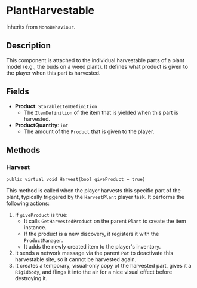 # PlantHarvestable

Inherits from `MonoBehaviour`.

## Description

This component is attached to the individual harvestable parts of a plant model (e.g., the buds on a weed plant). It defines what product is given to the player when this part is harvested.

## Fields

-   **Product**: `StorableItemDefinition`
    -   The `ItemDefinition` of the item that is yielded when this part is harvested.
-   **ProductQuantity**: `int`
    -   The amount of the `Product` that is given to the player.

## Methods

### Harvest
`public virtual void Harvest(bool giveProduct = true)`

This method is called when the player harvests this specific part of the plant, typically triggered by the `HarvestPlant` player task. It performs the following actions:
1.  If `giveProduct` is true:
    -   It calls `GetHarvestedProduct` on the parent `Plant` to create the item instance.
    -   If the product is a new discovery, it registers it with the `ProductManager`.
    -   It adds the newly created item to the player's inventory.
2.  It sends a network message via the parent `Pot` to deactivate this harvestable site, so it cannot be harvested again.
3.  It creates a temporary, visual-only copy of the harvested part, gives it a `Rigidbody`, and flings it into the air for a nice visual effect before destroying it.
